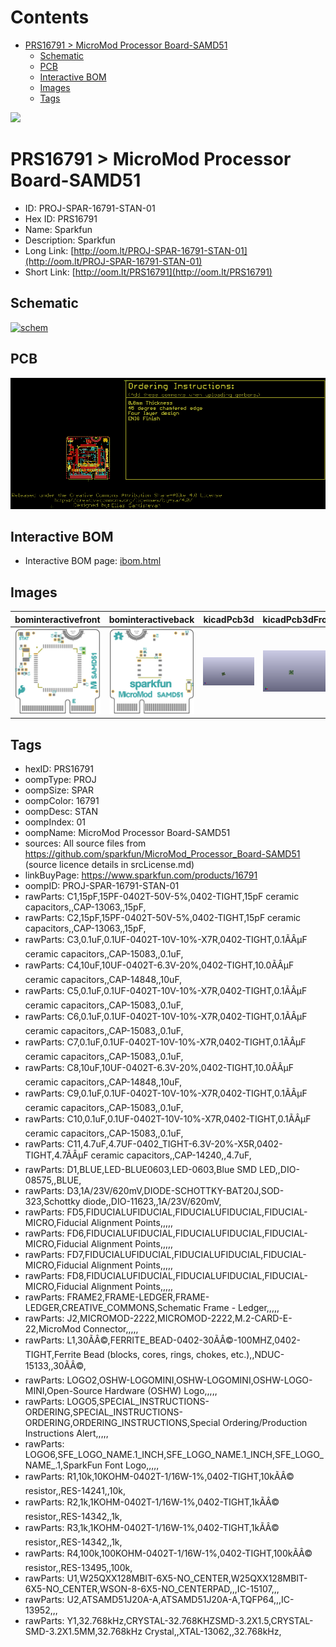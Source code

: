 



Contents
========

* [PRS16791 > MicroMod Processor Board-SAMD51](#prs16791--micromod-processor-board-samd51)
	* [Schematic](#schematic)
	* [PCB](#pcb)
	* [Interactive BOM](#interactive-bom)
	* [Images](#images)
	* [Tags](#tags)
  
![][im]
# PRS16791 > MicroMod Processor Board-SAMD51

- ID: PROJ-SPAR-16791-STAN-01
- Hex ID: PRS16791
- Name: Sparkfun
- Description: Sparkfun
- Long Link: [http://oom.lt/PROJ-SPAR-16791-STAN-01](http://oom.lt/PROJ-SPAR-16791-STAN-01)
- Short Link: [http://oom.lt/PRS16791](http://oom.lt/PRS16791)

## Schematic
  
[![schem](eagleSchemImage.png)](eagleSchemImage.png)
## PCB
  
[![pcb](eagleImage.png)](eagleImage.png)
## Interactive BOM

- Interactive BOM page: [ibom.html](https://htmlpreview.github.io/?https://github.com/oomlout/oomlout_OOMP_projects/blob/main/PROJ-SPAR-16791-STAN-01/kicad/bom/ibom.html)

## Images
  
  

|bominteractivefront|bominteractiveback|kicadPcb3d|kicadPcb3dFront|kicadPcb3dBack|eagleImage|eagleSchemImage|pcbdraw|pcbdrawback|
| :---: | :---: | :---: | :---: | :---: | :---: | :---: | :---: | :---: |
|[![bominteractivefront](bomFront_140.png)](bomFront.png)|[![bominteractiveback](bomBack_140.png)](bomBack.png)|[![kicadPcb3d](kicadPcb3d_140.png)](kicadPcb3d.png)|[![kicadPcb3dFront](kicadPcb3dFront_140.png)](kicadPcb3dFront.png)|[![kicadPcb3dBack](kicadPcb3dBack_140.png)](kicadPcb3dBack.png)|[![eagleImage](eagleImage_140.png)](eagleImage.png)|[![eagleSchemImage](eagleSchemImage_140.png)](eagleSchemImage.png)|[![pcbdraw](pcbdraw_140.png)](pcbdraw.png)|[![pcbdrawback](pcbdrawBack_140.png)](pcbdrawBack.png)|

## Tags

- hexID: PRS16791
- oompType: PROJ
- oompSize: SPAR
- oompColor: 16791
- oompDesc: STAN
- oompIndex: 01
- oompName: MicroMod Processor Board-SAMD51
- sources: All source files from https://github.com/sparkfun/MicroMod_Processor_Board-SAMD51 (source licence details in srcLicense.md)
- linkBuyPage: https://www.sparkfun.com/products/16791
- oompID: PROJ-SPAR-16791-STAN-01
- rawParts: C1,15pF,15PF-0402T-50V-5%,0402-TIGHT,15pF ceramic capacitors,,CAP-13063,,15pF,
- rawParts: C2,15pF,15PF-0402T-50V-5%,0402-TIGHT,15pF ceramic capacitors,,CAP-13063,,15pF,
- rawParts: C3,0.1uF,0.1UF-0402T-10V-10%-X7R,0402-TIGHT,0.1ÃÂµF ceramic capacitors,,CAP-15083,,0.1uF,
- rawParts: C4,10uF,10UF-0402T-6.3V-20%,0402-TIGHT,10.0ÃÂµF ceramic capacitors,,CAP-14848,,10uF,
- rawParts: C5,0.1uF,0.1UF-0402T-10V-10%-X7R,0402-TIGHT,0.1ÃÂµF ceramic capacitors,,CAP-15083,,0.1uF,
- rawParts: C6,0.1uF,0.1UF-0402T-10V-10%-X7R,0402-TIGHT,0.1ÃÂµF ceramic capacitors,,CAP-15083,,0.1uF,
- rawParts: C7,0.1uF,0.1UF-0402T-10V-10%-X7R,0402-TIGHT,0.1ÃÂµF ceramic capacitors,,CAP-15083,,0.1uF,
- rawParts: C8,10uF,10UF-0402T-6.3V-20%,0402-TIGHT,10.0ÃÂµF ceramic capacitors,,CAP-14848,,10uF,
- rawParts: C9,0.1uF,0.1UF-0402T-10V-10%-X7R,0402-TIGHT,0.1ÃÂµF ceramic capacitors,,CAP-15083,,0.1uF,
- rawParts: C10,0.1uF,0.1UF-0402T-10V-10%-X7R,0402-TIGHT,0.1ÃÂµF ceramic capacitors,,CAP-15083,,0.1uF,
- rawParts: C11,4.7uF,4.7UF-0402_TIGHT-6.3V-20%-X5R,0402-TIGHT,4.7ÃÂµF ceramic capacitors,,CAP-14240,,4.7uF,
- rawParts: D1,BLUE,LED-BLUE0603,LED-0603,Blue SMD LED,,DIO-08575,,BLUE,
- rawParts: D3,1A/23V/620mV,DIODE-SCHOTTKY-BAT20J,SOD-323,Schottky diode,,DIO-11623,,1A/23V/620mV,
- rawParts: FD5,FIDUCIALUFIDUCIAL,FIDUCIALUFIDUCIAL,FIDUCIAL-MICRO,Fiducial Alignment Points,,,,,
- rawParts: FD6,FIDUCIALUFIDUCIAL,FIDUCIALUFIDUCIAL,FIDUCIAL-MICRO,Fiducial Alignment Points,,,,,
- rawParts: FD7,FIDUCIALUFIDUCIAL,FIDUCIALUFIDUCIAL,FIDUCIAL-MICRO,Fiducial Alignment Points,,,,,
- rawParts: FD8,FIDUCIALUFIDUCIAL,FIDUCIALUFIDUCIAL,FIDUCIAL-MICRO,Fiducial Alignment Points,,,,,
- rawParts: FRAME2,FRAME-LEDGER,FRAME-LEDGER,CREATIVE_COMMONS,Schematic Frame - Ledger,,,,,
- rawParts: J2,MICROMOD-2222,MICROMOD-2222,M.2-CARD-E-22,MicroMod Connector,,,,,
- rawParts: L1,30ÃÂ©,FERRITE_BEAD-0402-30ÃÂ©-100MHZ,0402-TIGHT,Ferrite Bead (blocks, cores, rings, chokes, etc.),,NDUC-15133,,30ÃÂ©,
- rawParts: LOGO2,OSHW-LOGOMINI,OSHW-LOGOMINI,OSHW-LOGO-MINI,Open-Source Hardware (OSHW) Logo,,,,,
- rawParts: LOGO5,SPECIAL_INSTRUCTIONS-ORDERING,SPECIAL_INSTRUCTIONS-ORDERING,ORDERING_INSTRUCTIONS,Special Ordering/Production Instructions Alert,,,,,
- rawParts: LOGO6,SFE_LOGO_NAME.1_INCH,SFE_LOGO_NAME.1_INCH,SFE_LOGO_NAME_.1,SparkFun Font Logo,,,,,
- rawParts: R1,10k,10KOHM-0402T-1/16W-1%,0402-TIGHT,10kÃÂ© resistor,,RES-14241,,10k,
- rawParts: R2,1k,1KOHM-0402T-1/16W-1%,0402-TIGHT,1kÃÂ© resistor,,RES-14342,,1k,
- rawParts: R3,1k,1KOHM-0402T-1/16W-1%,0402-TIGHT,1kÃÂ© resistor,,RES-14342,,1k,
- rawParts: R4,100k,100KOHM-0402T-1/16W-1%,0402-TIGHT,100kÃÂ© resistor,,RES-13495,,100k,
- rawParts: U1,W25QXX128MBIT-6X5-NO_CENTER,W25QXX128MBIT-6X5-NO_CENTER,WSON-8-6X5-NO_CENTERPAD,,,IC-15107,,,
- rawParts: U2,ATSAMD51J20A-A,ATSAMD51J20A-A,TQFP64,,,IC-13952,,,
- rawParts: Y1,32.768kHz,CRYSTAL-32.768KHZSMD-3.2X1.5,CRYSTAL-SMD-3.2X1.5MM,32.768kHz Crystal,,XTAL-13062,,32.768kHz,



[im]: kicadPcb3d_450.png
